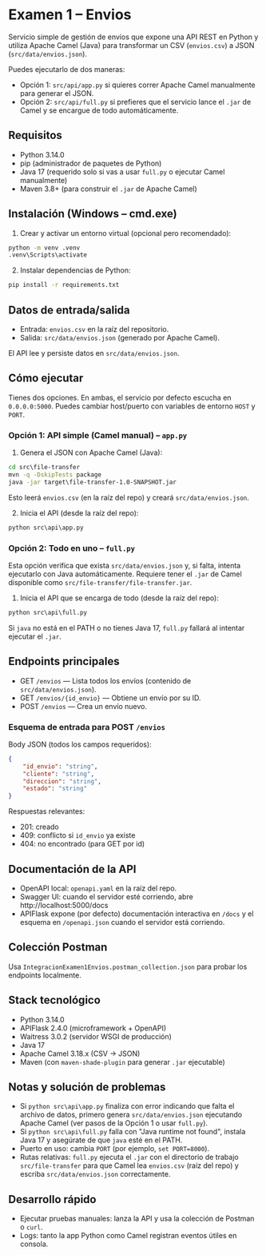 # Examen 1 – Envios

Servicio simple de gestión de envíos que expone una API REST en Python y utiliza Apache Camel (Java) para transformar un CSV (`envios.csv`) a JSON (`src/data/envios.json`).

Puedes ejecutarlo de dos maneras:

- Opción 1: `src/api/app.py` si quieres correr Apache Camel manualmente para generar el JSON.
- Opción 2: `src/api/full.py` si prefieres que el servicio lance el `.jar` de Camel y se encargue de todo automáticamente.

## Requisitos

- Python 3.14.0
- pip (administrador de paquetes de Python)
- Java 17 (requerido solo si vas a usar `full.py` o ejecutar Camel manualmente)
- Maven 3.8+ (para construir el `.jar` de Apache Camel)

## Instalación (Windows – cmd.exe)

1) Crear y activar un entorno virtual (opcional pero recomendado):

```cmd
python -m venv .venv
.venv\Scripts\activate
```

2) Instalar dependencias de Python:

```cmd
pip install -r requirements.txt
```

## Datos de entrada/salida

- Entrada: `envios.csv` en la raíz del repositorio.
- Salida: `src/data/envios.json` (generado por Apache Camel).

El API lee y persiste datos en `src/data/envios.json`.

## Cómo ejecutar

Tienes dos opciones. En ambas, el servicio por defecto escucha en `0.0.0.0:5000`. Puedes cambiar host/puerto con variables de entorno `HOST` y `PORT`.

### Opción 1: API simple (Camel manual) – `app.py`

1) Genera el JSON con Apache Camel (Java):

```cmd
cd src\file-transfer
mvn -q -DskipTests package
java -jar target\file-transfer-1.0-SNAPSHOT.jar
```

Esto leerá `envios.csv` (en la raíz del repo) y creará `src/data/envios.json`.

2) Inicia el API (desde la raíz del repo):

```cmd
python src\api\app.py
```

### Opción 2: Todo en uno – `full.py`

Esta opción verifica que exista `src/data/envios.json` y, si falta, intenta ejecutarlo con Java automáticamente. Requiere tener el `.jar` de Camel disponible como `src/file-transfer/file-transfer.jar`.

1) Inicia el API que se encarga de todo (desde la raíz del repo):

```cmd
python src\api\full.py
```

Si `java` no está en el PATH o no tienes Java 17, `full.py` fallará al intentar ejecutar el `.jar`.

## Endpoints principales

- GET `/envios` — Lista todos los envíos (contenido de `src/data/envios.json`).
- GET `/envios/{id_envio}` — Obtiene un envío por su ID.
- POST `/envios` — Crea un envío nuevo.

### Esquema de entrada para POST `/envios`

Body JSON (todos los campos requeridos):

```json
{
	"id_envio": "string",
	"cliente": "string",
	"direccion": "string",
	"estado": "string"
}
```

Respuestas relevantes:

- 201: creado
- 409: conflicto si `id_envio` ya existe
- 404: no encontrado (para GET por id)

## Documentación de la API

- OpenAPI local: `openapi.yaml` en la raíz del repo.
- Swagger UI: cuando el servidor esté corriendo, abre http://localhost:5000/docs
- APIFlask expone (por defecto) documentación interactiva en `/docs` y el esquema en `/openapi.json` cuando el servidor está corriendo.

## Colección Postman

Usa `IntegracionExamen1Envios.postman_collection.json` para probar los endpoints localmente.

## Stack tecnológico

- Python 3.14.0
- APIFlask 2.4.0 (microframework + OpenAPI)
- Waitress 3.0.2 (servidor WSGI de producción)
- Java 17
- Apache Camel 3.18.x (CSV → JSON)
- Maven (con `maven-shade-plugin` para generar `.jar` ejecutable)

## Notas y solución de problemas

- Si `python src\api\app.py` finaliza con error indicando que falta el archivo de datos, primero genera `src/data/envios.json` ejecutando Apache Camel (ver pasos de la Opción 1 o usar `full.py`).
- Si `python src\api\full.py` falla con "Java runtime not found", instala Java 17 y asegúrate de que `java` esté en el PATH.
- Puerto en uso: cambia `PORT` (por ejemplo, `set PORT=8000`).
- Rutas relativas: `full.py` ejecuta el `.jar` con el directorio de trabajo `src/file-transfer` para que Camel lea `envios.csv` (raíz del repo) y escriba `src/data/envios.json` correctamente.

## Desarrollo rápido

- Ejecutar pruebas manuales: lanza la API y usa la colección de Postman o `curl`.
- Logs: tanto la app Python como Camel registran eventos útiles en consola.
